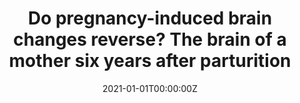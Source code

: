 ---
title: "Do pregnancy-induced brain changes reverse? The brain of a mother six years after parturition"
authors:
- Magdalena Martínez-García
- Maria Paternina-Die
- Erika Barba-Müller
- Daniel Martín de Blas
- Laura Beumala
- Romina Cortizo
- Cristina Pozzobon
- Marisol Picado
- Luis Marcos-Vidal
- Alberto Fernández-Pena
- Elena Belmonte-Padilla
- Anna Massó-Rodriguez
- Agustin Ballesteros
- Manuel Desco
- Oscar Vilarroya
- Elseline Hoekzema
- Susanna Carmona
date: "2021-01-01T00:00:00Z"
doi: ""
publishDate: "2021-01-01T00:00:00Z"
publication_types: ["2"]
publication: "In *Brain Sciences*"
tags:
- Maternidad
featured: true
links:
- name: Link
  url: https://www.mdpi.com/2076-3425/11/2/168
---